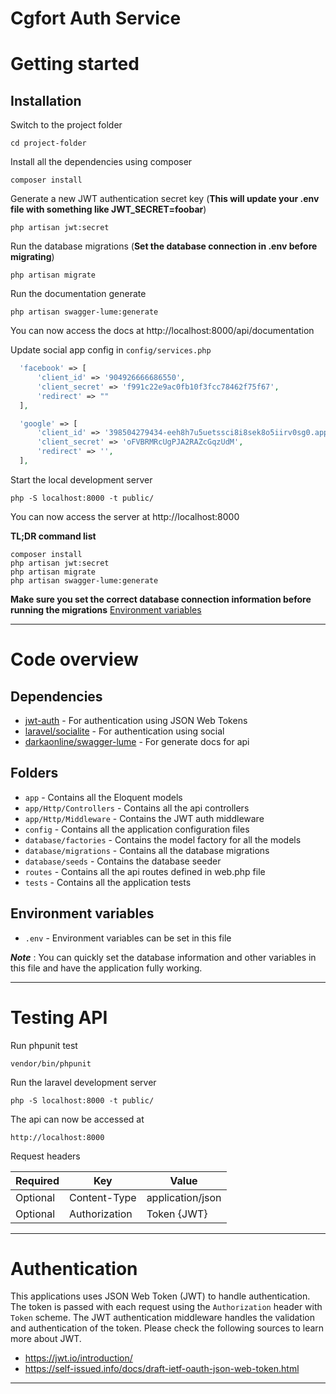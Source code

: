 # Cgfort Auth Service

# Getting started

## Installation

Switch to the project folder

    cd project-folder

Install all the dependencies using composer

    composer install

Generate a new JWT authentication secret key (**This will update your .env file with something like JWT_SECRET=foobar**)

    php artisan jwt:secret

Run the database migrations (**Set the database connection in .env before migrating**)

    php artisan migrate

Run the documentation generate

    php artisan swagger-lume:generate
    
You can now access the docs at http://localhost:8000/api/documentation

Update social app config in  `config/services.php`

  ```php
    'facebook' => [
        'client_id' => '904926666686550',
        'client_secret' => 'f991c22e9ac0fb10f3fcc78462f75f67',
        'redirect' => ""
    ],

    'google' => [
        'client_id' => '398504279434-eeh8h7u5uetssci8i8sek8o5iirv0sg0.apps.googleusercontent.com',
        'client_secret' => 'oFVBRMRcUgPJA2RAZcGqzUdM',
        'redirect' => '',
    ],
  ```
  
Start the local development server

    php -S localhost:8000 -t public/

You can now access the server at http://localhost:8000

**TL;DR command list**

    composer install
    php artisan jwt:secret
    php artisan migrate
    php artisan swagger-lume:generate
    
**Make sure you set the correct database connection information before running the migrations** [Environment variables](#environment-variables)
    
----------

# Code overview

## Dependencies

- [jwt-auth](https://github.com/tymondesigns/jwt-auth) - For authentication using JSON Web Tokens
- [laravel/socialite](https://laravel.com/docs/8.x/socialite) - For authentication using social
- [darkaonline/swagger-lume](https://github.com/DarkaOnLine/SwaggerLume) - For generate docs for api

## Folders

- `app` - Contains all the Eloquent models
- `app/Http/Controllers` - Contains all the api controllers
- `app/Http/Middleware` - Contains the JWT auth middleware
- `config` - Contains all the application configuration files
- `database/factories` - Contains the model factory for all the models
- `database/migrations` - Contains all the database migrations
- `database/seeds` - Contains the database seeder
- `routes` - Contains all the api routes defined in web.php file
- `tests` - Contains all the application tests

## Environment variables

- `.env` - Environment variables can be set in this file

***Note*** : You can quickly set the database information and other variables in this file and have the application fully working.

----------

# Testing API

Run phpunit test

    vendor/bin/phpunit
    
Run the laravel development server

    php -S localhost:8000 -t public/

The api can now be accessed at

    http://localhost:8000

Request headers

| **Required** 	| **Key**              	| **Value**        
|----------	|------------------	|------------------	|
| Optional  | Content-Type     	| application/json 	|
| Optional 	| Authorization    	| Token {JWT}      	|

----------
 
# Authentication
 
This applications uses JSON Web Token (JWT) to handle authentication. The token is passed with each request using the `Authorization` header with `Token` scheme. The JWT authentication middleware handles the validation and authentication of the token. Please check the following sources to learn more about JWT.
 
- https://jwt.io/introduction/
- https://self-issued.info/docs/draft-ietf-oauth-json-web-token.html

----------
